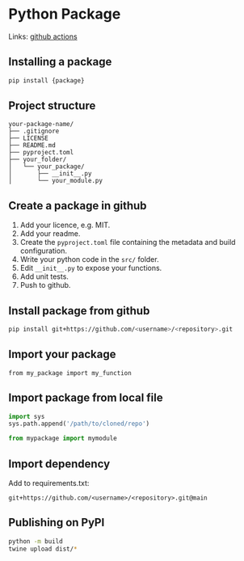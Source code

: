 # Python Package

Links: [github actions](https://docs.github.com/en/actions/use-cases-and-examples/building-and-testing/building-and-testing-python)

## Installing a package
```bash
pip install {package}
```

## Project structure
```
your-package-name/
├── .gitignore
├── LICENSE
├── README.md
├── pyproject.toml
├── your_folder/
│   └── your_package/
│       ├── __init__.py
│       └── your_module.py
```

## Create a package in github
1. Add your licence, e.g. MIT.
2. Add your readme.
3. Create the `pyproject.toml` file containing the metadata and build configuration.
4. Write your python code in the `src/` folder.
5. Edit `__init__.py` to expose your functions.
6. Add unit tests.
7. Push to github.


## Install package from github
```bash
pip install git+https://github.com/<username>/<repository>.git
```

## Import your package
```
from my_package import my_function
```

## Import package from local file
```python
import sys
sys.path.append('/path/to/cloned/repo')

from mypackage import mymodule

```

## Import dependency
Add to requirements.txt:
```
git+https://github.com/<username>/<repository>.git@main
```

## Publishing on PyPI

```bash
python -m build
twine upload dist/*
```
